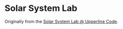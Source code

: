 # Solar System Lab

Originally from the [Solar System Lab @ Upperline Code](https://github.com/upperlinecode/solar-system-lab).

